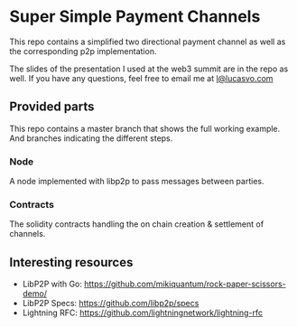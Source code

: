 # Super Simple Payment Channels
This repo contains a simplified two directional payment channel as well as the corresponding p2p implementation.

The slides of the presentation I used at the web3 summit are in the repo as well. If you have any questions, feel free to email me at l@lucasvo.com

## Provided parts
This repo contains a master branch that shows the full working example. And branches indicating the different steps. 

### Node
A node implemented with libp2p to pass messages between parties.

### Contracts
The solidity contracts handling the on chain creation & settlement of channels.


## Interesting resources
* LibP2P with Go: https://github.com/mikiquantum/rock-paper-scissors-demo/
* LibP2P Specs: https://github.com/libp2p/specs
* Lightning RFC: https://github.com/lightningnetwork/lightning-rfc


